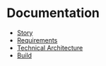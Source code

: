 # Documentation

* [Story](story/story.md)
* [Requirements](requirements/requirements.md)
* [Technical Architecture](technical_architecture/technical_architecture.md)
* [Build](build.md)
